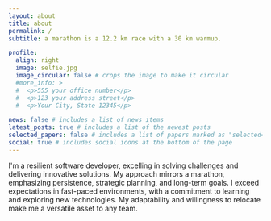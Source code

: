 ```yaml
---
layout: about
title: about
permalink: /
subtitle: a marathon is a 12.2 km race with a 30 km warmup. 

profile:
  align: right
  image: selfie.jpg
  image_circular: false # crops the image to make it circular
  #more_info: >
  #  <p>555 your office number</p>
  #  <p>123 your address street</p>
  #  <p>Your City, State 12345</p>

news: false # includes a list of news items
latest_posts: true # includes a list of the newest posts
selected_papers: false # includes a list of papers marked as "selected={true}"
social: true # includes social icons at the bottom of the page
---
```


I'm a resilient software developer, excelling in solving challenges and delivering innovative solutions. My approach mirrors a marathon, emphasizing persistence, strategic planning, and long-term goals. I exceed expectations in fast-paced environments, with a commitment to learning and exploring new technologies. My adaptability and willingness to relocate make me a versatile asset to any team.


